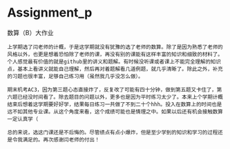 # Assignment_p
数算（B）大作业
    
    上学期选了闫老师的计概，于是这学期就没有犹豫的选了老师的数算。除了是因为熟悉了老师的风格以外，也更是想着恐怕除了老师的课，再没有别的课能有这样丰富的知识和细致的材料了。个人感觉最有价值的就是github里的讲义和题解。有时候没听课或者课上不能完全理解的知识点，基本上看讲义就能自己理解，然后再对着题解看几道例题，就几乎清晰了。除此之外，补充的习题也很丰富，足够自己练习用（虽然我几乎没怎么做）。
    
    期末机考AC3，因为第三题心态直接炸了，反复改了可能有四十分钟，做到第五题又卡住了，第六题已经没时间看了。除去题目的问题以外，更多也是因为平时练习太少了。本来上个学期计概结束后想着这学期要好好学，结果每日练习一共做了不到二十个hhh。投入在数算上的时间也是远不如其他专业课。从这个角度来看，这个成绩可能也是情理之中。如果以后还有机会接触数算一定认真学（
    
    总的来说，选这门课还是不后悔的。尽管绩点有点小爆炸，但是至少学到的知识和学习的过程还是令我满足的。再次感谢闫老师的付出！
